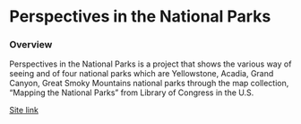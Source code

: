 <h1>Perspectives in the National Parks</h1>

<h3>Overview</h3>
<p>Perspectives in the National Parks is a project that shows the various way of seeing and of four national parks which are Yellowstone, Acadia, Grand Canyon, Great Smoky Mountains national parks through the map collection, “Mapping the National Parks” from Library of Congress in the U.S.</p>

<a href="https://perspectives-in-the-national-parks.glitch.me/">Site link</a>
